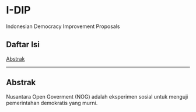 # I-DIP
Indonesian Democracy Improvement Proposals

## Daftar Isi

[Abstrak](#abstrak)

---

## Abstrak

Nusantara Open Goverment (NOG) adalah eksperimen sosial untuk menguji pemerintahan demokratis yang murni.